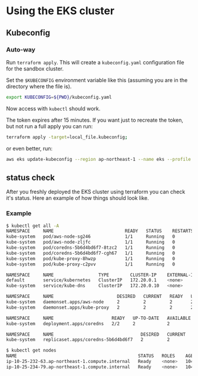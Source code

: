 # Using the EKS cluster

## Kubeconfig

### Auto-way
Run `terraform apply`. This will create a `kubeconfig.yaml` configuration file
for the sandbox cluster.

Set the `$KUBECONFIG` environment variable like this (assuming you are in the
directory where the file is).

```sh
export KUBECONFIG=${PWD}/kubeconfig.yaml
```

Now access with `kubectl` should work.

The token expires after 15 minutes. If you want just to recreate the token, but
not run a full apply you can run:
```sh
terraform apply -target=local_file.kubeconfig;
```
or even better, run:
```sh
aws eks update-kubeconfig --region ap-northeast-1 --name eks --profile sandbox
```

## status check
After you freshly deployed the EKS cluster using terraform you can check it's status.
Here an example of how things should look like.

### Example ###
```sh
$ kubectl get all -A
NAMESPACE     NAME                           READY   STATUS    RESTARTS   AGE
kube-system   pod/aws-node-sg246             1/1     Running   0          103m
kube-system   pod/aws-node-zljfc             1/1     Running   0          103m
kube-system   pod/coredns-5b6d4bd6f7-8tzc2   1/1     Running   0          112m
kube-system   pod/coredns-5b6d4bd6f7-cgh67   1/1     Running   0          112m
kube-system   pod/kube-proxy-8hwzp           1/1     Running   0          103m
kube-system   pod/kube-proxy-c2pvv           1/1     Running   0          103m

NAMESPACE     NAME                 TYPE        CLUSTER-IP    EXTERNAL-IP   PORT(S)         AGE
default       service/kubernetes   ClusterIP   172.20.0.1    <none>        443/TCP         112m
kube-system   service/kube-dns     ClusterIP   172.20.0.10   <none>        53/UDP,53/TCP   112m

NAMESPACE     NAME                        DESIRED   CURRENT   READY   UP-TO-DATE   AVAILABLE   NODE SELECTOR   AGE
kube-system   daemonset.apps/aws-node     2         2         2       2            2           <none>          112m
kube-system   daemonset.apps/kube-proxy   2         2         2       2            2           <none>          112m

NAMESPACE     NAME                      READY   UP-TO-DATE   AVAILABLE   AGE
kube-system   deployment.apps/coredns   2/2     2            2           112m

NAMESPACE     NAME                                 DESIRED   CURRENT   READY   AGE
kube-system   replicaset.apps/coredns-5b6d4bd6f7   2         2         2       112m
```
```sh
$ kubectl get nodes
NAME                                              STATUS   ROLES    AGE    VERSION
ip-10-25-232-63.ap-northeast-1.compute.internal   Ready    <none>   104m   v1.22.17-eks-a59e1f0
ip-10-25-234-79.ap-northeast-1.compute.internal   Ready    <none>   104m   v1.22.17-eks-a59e1f0
```

